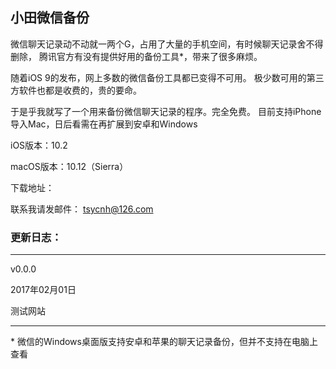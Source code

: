 ## 小田微信备份

微信聊天记录动不动就一两个G，占用了大量的手机空间，有时候聊天记录舍不得删除，
腾讯官方有没有提供好用的备份工具*，带来了很多麻烦。

随着iOS 9的发布，网上多数的微信备份工具都已变得不可用。
极少数可用的第三方软件也都是收费的，贵的要命。

于是乎我就写了一个用来备份微信聊天记录的程序。完全免费。
目前支持iPhone导入Mac，日后看需在再扩展到安卓和Windows

iOS版本：10.2

macOS版本：10.12（Sierra）

下载地址：

联系我请发邮件： tsycnh@126.com


### 更新日志：
***

v0.0.0

2017年02月01日

测试网站


***
\* 微信的Windows桌面版支持安卓和苹果的聊天记录备份，但并不支持在电脑上查看
